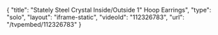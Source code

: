 {
    "title": "Stately Steel Crystal Inside\/Outside 1\" Hoop Earrings",
    "type": "solo",
    "layout": "iframe-static",
    "videoId": "112326783",
    "url": "\/tvpembed\/112326783"
}